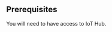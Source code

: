 ## Prerequisites

You will need to have access to IoT Hub. 
<!-- The easiest way is to use [IoT Hub](https://iothub.magenta.at/signup) server.  -->
<!-- The alternative option is to install IoT Hub using [Installation Guide](/docs/user-guide/install/pe/installation-options/).  -->